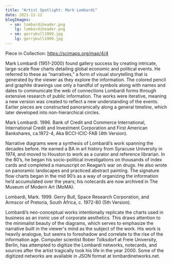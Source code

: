 ```yaml
---
title: "Artist Spotlight: Mark Lombardi"
date: 2021-11-12
blogImages:
  - sm: lombardiheader.png
    lg: lombardiheader.png
  - sm: gerrybull1999.jpg
    lg: gerrybull1999.jpg
---
```

Piece in Collection: https://scimaps.org/map/4/4  

Mark Lombardi (1951-2000) found gallery success by creating intricate, large-scale flow charts detailing global economic and political events. He referred to these as “narratives,” a form of visual storytelling that is generated by the viewer as they explore the information. The colored pencil and graphite drawings use only a handful of symbols along with names and dates to communicate the web of connections Lombardi forms through extensive research of public information. The works were iterative, meaning a new version was created to reflect a new understanding of the events. Earlier pieces are constructed panoramically along a general timeline, which later developed into non-hierarchical circles. 

Mark Lombardi. 1996. Bank of Credit and Commerce International, International Credit and Investment Corporation and First American Bankshares, ca.1972-4, Aka BCCI-ICIC-FAB (4th Version). 

Narrative diagrams were a synthesis of Lombardi’s work spanning the decades before. He earned a BA in art history from Syracuse University in 1974, and moved to Houston to work as a curator and reference librarian. In the 80’s, he began his socio-political investigations on thousands of index cards and completed a manuscript on Reagan’s war on drugs. He also wrote on panoramic landscapes and practiced abstract painting. The signature flow charts began in the mid 90’s as a way of organizing the information he’d accumulated over the years; his notecards are now archived in The Museum of Modern Art (MoMA).   

Lombardi, Mark. 1999. Gerry Bull, Space Research Corporation, and Armscor of Pretoria, South Africa, c. 1972-80 (5th Version). 

Lombardi’s neo-conceptual works intentionally replicate the charts used in business as an ironic use of corporate aesthetics. This draws attention to the minimalist beauty of the diagrams, which serves to emphasize the narrative built in the viewer's mind as the subject of the work. His work is heavily analogue, but seems to foreshadow and correlate to the rise of the information age. Computer scientist Rober Tolksdorf at Freie University, Berlin, has attempted to digitize the Lombardi networks, notecards, and sources after the artist tragically took his life in the year 2000. Some of the digitized networks are available in JSON format at lombardinetworks.net.